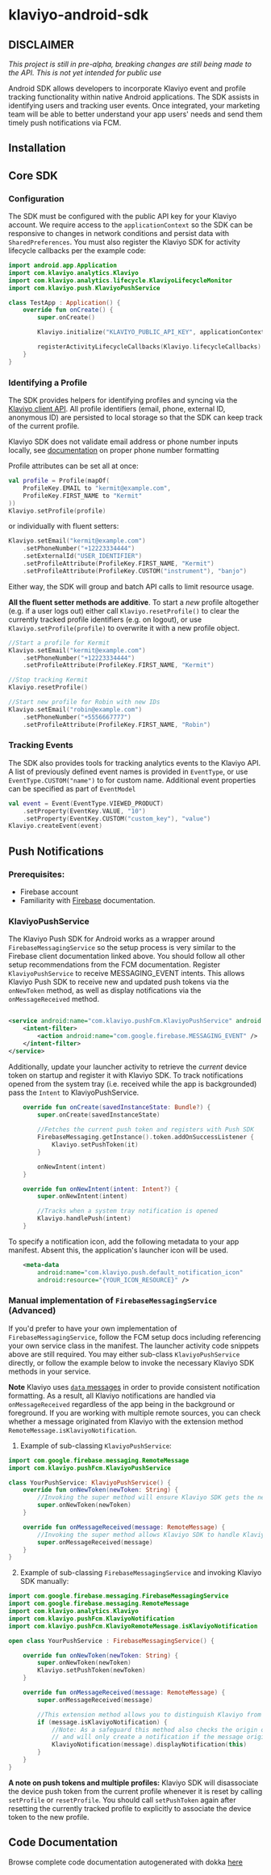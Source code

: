 # klaviyo-android-sdk

## DISCLAIMER
*This project is still in pre-alpha,
breaking changes are still being made to the API. 
This is not yet intended for public use*

Android SDK allows developers to incorporate Klaviyo event and profile tracking functionality
within native Android applications.
The SDK assists in identifying users and tracking user events.
Once integrated, your marketing team will be able to better understand your app users' needs and
send them timely push notifications via FCM.

## Installation

[//]: # (TODO publish the SDK and document install steps)

## Core SDK

### Configuration
The SDK must be configured with the public API key for your Klaviyo account.
We require access to the `applicationContext` so the SDK can be responsive to 
changes in network conditions and persist data with `SharedPreferences`.
You must also register the Klaviyo SDK for activity lifecycle callbacks per the example code:
```kotlin
import android.app.Application
import com.klaviyo.analytics.Klaviyo
import com.klaviyo.analytics.lifecycle.KlaviyoLifecycleMonitor
import com.klaviyo.push.KlaviyoPushService

class TestApp : Application() {
    override fun onCreate() {
        super.onCreate()

        Klaviyo.initialize("KLAVIYO_PUBLIC_API_KEY", applicationContext)

        registerActivityLifecycleCallbacks(Klaviyo.lifecycleCallbacks)
    }
}
```

### Identifying a Profile
The SDK provides helpers for identifying profiles and syncing via the 
[Klaviyo client API](https://developers.klaviyo.com/en/reference/create_client_profile).
All profile identifiers (email, phone, external ID, anonymous ID) are persisted to local storage
so that the SDK can keep track of the current profile.

Klaviyo SDK does not validate email address or phone number inputs locally, see
[documentation](https://help.klaviyo.com/hc/en-us/articles/360046055671-Accepted-phone-number-formats-for-SMS-in-Klaviyo)
on proper phone number formatting

Profile attributes can be set all at once: 
```kotlin
val profile = Profile(mapOf(
    ProfileKey.EMAIL to "kermit@example.com",
    ProfileKey.FIRST_NAME to "Kermit"
))
Klaviyo.setProfile(profile)
```
or individually with fluent setters:
```kotlin
Klaviyo.setEmail("kermit@example.com")
    .setPhoneNumber("+12223334444")
    .setExternalId("USER_IDENTIFIER")
    .setProfileAttribute(ProfileKey.FIRST_NAME, "Kermit")
    .setProfileAttribute(ProfileKey.CUSTOM("instrument"), "banjo")
```
Either way, the SDK will group and batch API calls to limit resource usage.

**All the fluent setter methods are additive**.
To start a _new_ profile altogether (e.g. if a user logs out) either call `Klaviyo.resetProfile()` 
to clear the currently tracked profile identifiers (e.g. on logout),
or use `Klaviyo.setProfile(profile)` to overwrite it with a new profile object. 
```kotlin
//Start a profile for Kermit
Klaviyo.setEmail("kermit@example.com")
    .setPhoneNumber("+12223334444")
    .setProfileAttribute(ProfileKey.FIRST_NAME, "Kermit")

//Stop tracking Kermit
Klaviyo.resetProfile()

//Start new profile for Robin with new IDs
Klaviyo.setEmail("robin@example.com")
    .setPhoneNumber("+5556667777")
    .setProfileAttribute(ProfileKey.FIRST_NAME, "Robin")
```

### Tracking Events
The SDK also provides tools for tracking analytics events to the Klaviyo API.
A list of previously defined event names is provided in `EventType`, or use `EventType.CUSTOM("name")`
to for custom name. Additional event properties can be specified as part of `EventModel` 
```kotlin
val event = Event(EventType.VIEWED_PRODUCT)
    .setProperty(EventKey.VALUE, "10")
    .setProperty(EventKey.CUSTOM("custom_key"), "value")
Klaviyo.createEvent(event)
```

## Push Notifications

### Prerequisites: 
- Firebase account
- Familiarity with [Firebase](https://firebase.google.com/docs/cloud-messaging/android/client) documentation. 

### KlaviyoPushService

[//]: # (TODO Document firebase setup, google services JSON etc)
The Klaviyo Push SDK for Android works as a wrapper around `FirebaseMessagingService` so the 
setup process is very similar to the Firebase client documentation linked above.
You should follow all other setup recommendations from the FCM documentation.
Register `KlaviyoPushService` to receive MESSAGING_EVENT intents. This allows Klaviyo Push SDK 
to receive new and updated push tokens via the `onNewToken` method, 
as well as display notifications via the `onMessageReceived` method.

```xml

<service android:name="com.klaviyo.pushFcm.KlaviyoPushService" android:exported="false">
    <intent-filter>
        <action android:name="com.google.firebase.MESSAGING_EVENT" />
    </intent-filter>
</service>
``` 
Additionally, update your launcher activity to retrieve the _current_ device token on startup
and register it with Klaviyo SDK. To track notifications opened from the system tray 
(i.e. received while the app is backgrounded) pass the `Intent` to KlaviyoPushService.
```kotlin
    override fun onCreate(savedInstanceState: Bundle?) {
        super.onCreate(savedInstanceState)
    
        //Fetches the current push token and registers with Push SDK
        FirebaseMessaging.getInstance().token.addOnSuccessListener {
            Klaviyo.setPushToken(it)
        }

        onNewIntent(intent)
    }

    override fun onNewIntent(intent: Intent?) {
        super.onNewIntent(intent)

        //Tracks when a system tray notification is opened
        Klaviyo.handlePush(intent)
    }
```

To specify a notification icon, add the following metadata to your app manifest. 
Absent this, the application's launcher icon will be used.
```xml
    <meta-data
        android:name="com.klaviyo.push.default_notification_icon"
        android:resource="{YOUR_ICON_RESOURCE}" />
```

### Manual implementation of `FirebaseMessagingService` (Advanced)

If you'd prefer to have your own implementation of `FirebaseMessagingService`,
follow the FCM setup docs including referencing your own service class in the manifest.
The launcher activity code snippets above are still required. You may either sub-class
`KlaviyoPushService` directly, or follow the example below to invoke the necessary Klaviyo SDK
methods in your service.

**Note** Klaviyo uses [`data` messages](https://firebase.google.com/docs/cloud-messaging/android/receive)
in order to provide consistent notification formatting. As a result, all Klaviyo notifications are
handled via `onMessageReceived` regardless of the app being in the background or foreground.
If you are working with multiple remote sources, you can check whether a message originated 
from Klaviyo with the extension method `RemoteMessage.isKlaviyoNotification`.

1. Example of sub-classing `KlaviyoPushService`:
```kotlin
import com.google.firebase.messaging.RemoteMessage
import com.klaviyo.pushFcm.KlaviyoPushService

class YourPushService: KlaviyoPushService() {
    override fun onNewToken(newToken: String) {
        //Invoking the super method will ensure Klaviyo SDK gets the new token
        super.onNewToken(newToken)
    }

    override fun onMessageReceived(message: RemoteMessage) {
        //Invoking the super method allows Klaviyo SDK to handle Klaviyo messages
        super.onMessageReceived(message)
    }
}
```
2. Example of sub-classing `FirebaseMessagingService` and invoking Klaviyo SDK manually:
```kotlin
import com.google.firebase.messaging.FirebaseMessagingService
import com.google.firebase.messaging.RemoteMessage
import com.klaviyo.analytics.Klaviyo
import com.klaviyo.pushFcm.KlaviyoNotification
import com.klaviyo.pushFcm.KlaviyoRemoteMessage.isKlaviyoNotification

open class YourPushService : FirebaseMessagingService() {

    override fun onNewToken(newToken: String) {
        super.onNewToken(newToken)
        Klaviyo.setPushToken(newToken)
    }

    override fun onMessageReceived(message: RemoteMessage) {
        super.onMessageReceived(message)

        //This extension method allows you to distinguish Klaviyo from other sources
        if (message.isKlaviyoNotification) {
            //Note: As a safeguard this method also checks the origin of the message,
            // and will only create a notification if the message originated from Klaviyo
            KlaviyoNotification(message).displayNotification(this)
        }
    }
}
```
**A note on push tokens and multiple profiles:** Klaviyo SDK will disassociate the device push token
from the current profile whenever it is reset by calling `setProfile` or `resetProfile`. 
You should call `setPushToken` again after resetting the currently tracked profile 
to explicitly to associate the device token to the new profile.

## Code Documentation
Browse complete code documentation autogenerated with dokka [here](https://klaviyo.github.io/klaviyo-android-sdk/)